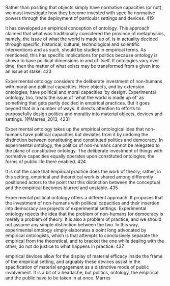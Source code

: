 Rather than positing that objects simply have normative capacities (or not), we must investigate how they become invested with specific normative powers through the deployment of particular settings and devices. 419

it has developed an empirical conception of ontology. This approach claimed that what was traditionally considered the province of metaphysics, namely, the issue of what the world is made up of, is in actuality decided through specific, historical, cultural, technological and scientific interventions and as such, should be studied in empirical terms. As mentioned, this has specific implications for politics because ontology is shown to have political dimensions in and of itself. If ontologies vary over time, then the matter of what exists may be transformed from a given into an issue at stake. 423

Experimental ontology considers the deliberate investment of non-humans with moral and political capacities. Here objects, and by extension ontologies, have political and moral capacities ‘by design’. Experimental ontology, too, treats the issue of ‘what the world is made up of’ as something that gets partly decided in empirical practices. But it goes beyond that in a number of ways. It directs attention to efforts to purposefully design politics and morality into material objects, devices and settings. [@Marres_2013, 423]

Experimental ontology takes up the empirical ontological idea that non-humans have political capacities but deviates from it by undoing the distinction between constituting and constituted politics and democracy. In experimental ontology, the politics of non-humans cannot be relegated to the plane of constitutive ontology. The deliberate investment of things with normative capacities equally operates upon constituted ontologies, the forms of public life there enabled. 424

It is not the case that empirical practice does the work of theory; rather, in this setting, empirical and theoretical work is shared among differently positioned actors to the point that this distinction between the conceptual and the empirical becomes blurred and unstable. 435


Experimental political ontology offers a different approach. It proposes that the investment of non-humans with political capacities and their insertion into democracy are projects of experimental settings. Experimental ontology rejects the idea that the problem of non-humans for democracy is merely a problem of theory. It is also a problem of practice, and we should not assume any simple distinction between the two. In this way, experimental ontology simply elaborates a point long advocated by empirical ontologists, which is that attempts to conclusively separate the empirical from the theoretical, and to bracket the one while dealing with the other, do not do justice to what happens in practice. 437

empirical devices allow for the display of material efficacy inside the frame of the empirical setting, and arguably these devices assist in the specification of material engagement as a distinctive mode of public involvement. It is a bit of a headache, but politics, ontology, the empirical and the public have to be taken in at once. Marres
